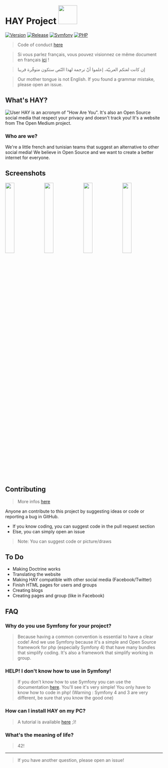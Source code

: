 # HAY Project <img src="https://raw.githubusercontent.com/TheOpenMedium/HAY/master/public/ressources/HAYlogo.png" width="60" />

[![Version](https://img.shields.io/badge/version-v0.0.1-red.svg?longCache=true&style=flat-square)](https://github.com/TheOpenMedium/HAY/releases) [![Release](https://img.shields.io/badge/release-pre--alpha-red.svg?longCache=true&style=flat-square)](https://github.com/TheOpenMedium/HAY/releases) [![Symfony](https://img.shields.io/badge/symfony-4.0.8-blue.svg?longCache=true&style=flat-square)](https://symfony.com/) [![PHP](https://img.shields.io/badge/php-<=_7.2.0-blue.svg?longCache=true&style=flat-square)](https://php.net/)
> Code of conduct [here](https://github.com/TheOpenMedium/HAY/blob/master/CODE_OF_CONDUCT.md)

> Si vous parlez français, vous pouvez visionnez ce même document en français [ici](https://github.com/TheOpenMedium/HAY/blob/master/READMEFR.md) !

> إن كانت لغتكم العربيّة، إعلموا أنّ ترجمة لهذا النّص ستكون متوفّرة قريبا

> Our mother tongue is not English. If you found a grammar mistake, please open an issue.
## What's HAY?
![User](https://github.com/TheOpenMedium/HAY/raw/master/public/screenshots/User.png)
HAY is an acronym of "How Are You". It's also an Open Source social media that respect your privacy and doesn't track you! It's
a website from The Open Medium project.
### Who are we?
We're a little french and tunisian teams that suggest an alternative to other social media! We believe in Open Source and we
want to create a better internet for everyone.
## Screenshots

<img src="https://github.com/TheOpenMedium/HAY/raw/master/public/screenshots/Sign%20Up.png" width="24%" /> <img src="https://github.com/TheOpenMedium/HAY/raw/master/public/screenshots/Log%20In.png" width="24%" /> <img src="https://github.com/TheOpenMedium/HAY/raw/master/public/screenshots/Home.png" width="24%" /> <img src="https://github.com/TheOpenMedium/HAY/raw/master/public/screenshots/User.png" width="24%" />

## Contributing
> More infos [here](https://github.com/TheOpenMedium/HAY/blob/master/CONTRIBUTING.md)

Anyone an contribute to this project by suggesting ideas or code or reporting a bug in GitHub.
* If you know coding, you can suggest code in the pull request section
* Else, you can simply open an issue
> Note: You can suggest code or picture/draws
## To Do

* Making Doctrine works
* Translating the website
* Making HAY compatible with other social media (Facebook/Twitter)
* Finish HTML pages for users and groups
* Creating blogs
* Creating pages and group (like in Facebook)

## FAQ
### Why do you use Symfony for your project?
> Because having a common convention is essential to have a clear code! And we use Symfony because it's a simple and Open Source
> framework for php (especially Symfony 4) that have many bundles that simplify coding. It's also a framework that simplify
> working in group.

### HELP! I don't know how to use in Symfony!
> If you don't know how to use Symfony you can use the documentation [here](https://symfony.com/doc/current/index.html). You'll
> see it's very simple! You only have to know how to code in php! (Warning : Symfony 4 and 3 are very different, be sure that you
> know the good one)

### How can I install HAY on my PC?
> A tutorial is available [here](https://github.com/TheOpenMedium/HAY/wiki/Home-English) ;)!

### What's the meaning of life?
> 42!
----------
> If you have another question, please open an issue!
